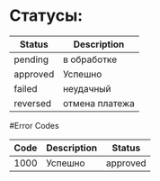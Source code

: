 # Статусы: 
Status   | Description
-------- | --------------------------------------
pending  | в обработке
approved | Успешно
failed   | неудачный
reversed | отмена платежа


#Error Codes

Code  | Description                                                               | Status
----- | ------------------------------------------------------------------------- | -----------------
1000  | Успешно                                                                   | approved
